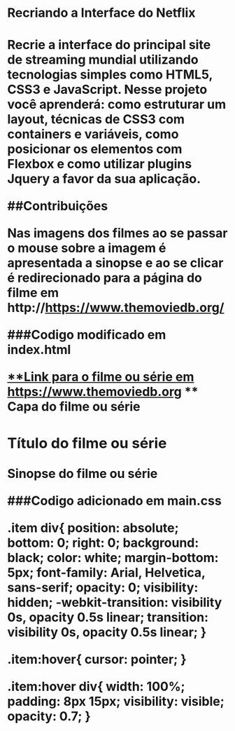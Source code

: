 <h1>Recriando a Interface do Netflix<h1>

Recrie a interface do principal site de streaming mundial utilizando tecnologias simples como HTML5, CSS3 e JavaScript. Nesse projeto você aprenderá: como estruturar um layout, técnicas de CSS3 com containers e variáveis, como posicionar os elementos com Flexbox e como utilizar plugins Jquery a favor da sua aplicação.

##Contribuições

Nas imagens dos filmes ao se passar o mouse sobre a imagem é apresentada a sinopse e ao se clicar é redirecionado para a página do filme em http://https://www.themoviedb.org/

###Codigo modificado em index.html

<a href="">                              **Link para o filme ou série em https://www.themoviedb.org **
	<img class="box-filme" src="">   **Capa do filme ou série**
        <div>
        	<h3>Título do filme ou série</h3>
                Sinopse do filme ou série
        </div>
</a>


###Codigo adicionado em main.css

   .item div{
        position: absolute;
        bottom: 0;
        right: 0;
        background: black;
        color: white;
        margin-bottom: 5px;
        font-family: Arial, Helvetica, sans-serif;
        opacity: 0;
        visibility: hidden;
        -webkit-transition: visibility 0s, opacity 0.5s linear; 
        transition: visibility 0s, opacity 0.5s linear;
   }
   
   .item:hover{
        cursor: pointer;
   }
   
   .item:hover div{
        width: 100%;
        padding: 8px 15px;
        visibility: visible;
        opacity: 0.7; 
   }
